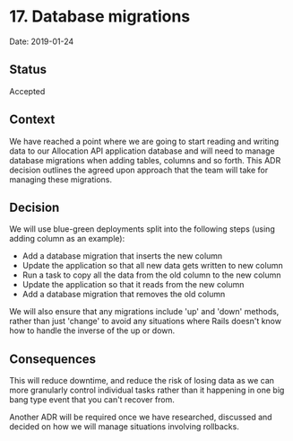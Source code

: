 # 17. Database migrations

Date: 2019-01-24

## Status

Accepted

## Context

We have reached a point where we are going to start reading and writing data to our Allocation API application database and will need to manage database migrations when adding tables, columns and so forth.  This ADR decision outlines the agreed upon approach that the team will take for managing these migrations.

## Decision

We will use blue-green deployments split into the following steps (using adding column as an example):

* Add a database migration that inserts the new column
* Update the application so that all new data gets written to new column
* Run a task to copy all the data from the old column to the new column
* Update the application so that it reads from the new column
* Add a database migration that removes the old column

We will also ensure that any migrations include 'up' and 'down' methods, rather than just 'change' to avoid any situations where Rails doesn't know how to handle the inverse of the up or down.

## Consequences

This will reduce downtime, and reduce the risk of losing data as we can more granularly control individual tasks rather than it happening in one big bang type event that you can't recover from.

Another ADR will be required once we have researched, discussed and decided on how we will manage situations involving rollbacks.
